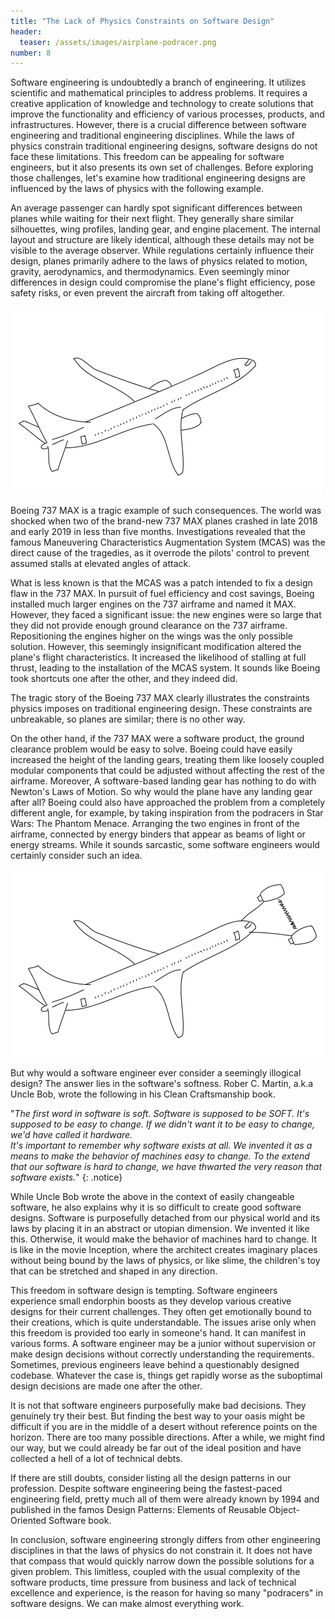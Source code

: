 ```yaml
---
title: "The Lack of Physics Constraints on Software Design"
header:
  teaser: /assets/images/airplane-podracer.png
number: 8
---
```

Software engineering is undoubtedly a branch of engineering. It utilizes scientific and mathematical principles to address problems. It requires a creative application of knowledge and technology to create solutions that improve the functionality and efficiency of various processes, products, and infrastructures. However, there is a crucial difference between software engineering and traditional engineering disciplines. While the laws of physics constrain traditional engineering designs, software designs do not face these limitations. This freedom can be appealing for software engineers, but it also presents its own set of challenges. Before exploring those challenges, let's examine how traditional engineering designs are influenced by the laws of physics with the following example.

An average passenger can hardly spot significant differences between planes while waiting for their next flight. They generally share similar silhouettes, wing profiles, landing gear, and engine placement. The internal layout and structure are likely identical, although these details may not be visible to the average observer. While regulations certainly influence their design, planes primarily adhere to the laws of physics related to motion, gravity, aerodynamics, and thermodynamics. Even seemingly minor differences in design could compromise the plane's flight efficiency, pose safety risks, or even prevent the aircraft from taking off altogether.

![](/assets/images/airplane.png)

Boeing 737 MAX is a tragic example of such consequences. The world was shocked when two of the brand-new 737 MAX planes crashed in late 2018 and early 2019 in less than five months. Investigations revealed that the famous Maneuvering Characteristics Augmentation System (MCAS) was the direct cause of the tragedies, as it overrode the pilots' control to prevent assumed stalls at elevated angles of attack.

What is less known is that the MCAS was a patch intended to fix a design flaw in the 737 MAX. In pursuit of fuel efficiency and cost savings, Boeing installed much larger engines on the 737 airframe and named it MAX. However, they faced a significant issue: the new engines were so large that they did not provide enough ground clearance on the 737 airframe. Repositioning the engines higher on the wings was the only possible solution. However, this seemingly insignificant modification altered the plane's flight characteristics. It increased the likelihood of stalling at full thrust, leading to the installation of the MCAS system. It sounds like Boeing took shortcuts one after the other, and they indeed did.

The tragic story of the Boeing 737 MAX clearly illustrates the constraints physics imposes on traditional engineering design. These constraints are unbreakable, so planes are similar; there is no other way.

On the other hand, if the 737 MAX were a software product, the ground clearance problem would be easy to solve. Boeing could have easily increased the height of the landing gears, treating them like loosely coupled modular components that could be adjusted without affecting the rest of the airframe. Moreover, A software-based landing gear has nothing to do with Newton's Laws of Motion. So why would the plane have any landing gear after all? Boeing could also have approached the problem from a completely different angle, for example, by taking inspiration from the podracers in Star Wars: The Phantom Menace. Arranging the two engines in front of the airframe, connected by energy binders that appear as beams of light or energy streams. While it sounds sarcastic, some software engineers would certainly consider such an idea.


![](/assets/images/airplane-podracer.png)

But why would a software engineer ever consider a seemingly illogical design? The answer lies in the software's softness. Rober C. Martin, a.k.a Uncle Bob, wrote the following in his Clean Craftsmanship book.

"_The first word in software is soft. Software is supposed to be SOFT. It's supposed to be easy to change. If we didn't want it to be easy to change, we'd have called it hardware.<br/>
It's important to remember why software exists at all. We invented it as a means to make the behavior of machines easy to change. To the extend that our software is hard to change, we have thwarted the very reason that software exists._"
{: .notice}

While Uncle Bob wrote the above in the context of easily changeable software, he also explains why it is so difficult to create good software designs. Software is purposefully detached from our physical world and its laws by placing it in an abstract or utopian dimension. We invented it like this. Otherwise, it would make the behavior of machines hard to change. It is like in the movie Inception, where the architect creates imaginary places without being bound by the laws of physics, or like slime, the children's toy that can be stretched and shaped in any direction.

This freedom in software design is tempting. Software engineers experience small endorphin boosts as they develop various creative designs for their current challenges. They often get emotionally bound to their creations, which is quite understandable. The issues arise only when this freedom is provided too early in someone's hand. It can manifest in various forms. A software engineer may be a junior without supervision or make design decisions without correctly understanding the requirements. Sometimes, previous engineers leave behind a questionably designed codebase. Whatever the case is, things get rapidly worse as the suboptimal design decisions are made one after the other.

It is not that software engineers purposefully make bad decisions. They genuinely try their best. But finding the best way to your oasis might be difficult if you are in the middle of a desert without reference points on the horizon. There are too many possible directions. After a while, we might find our way, but we could already be far out of the ideal position and have collected a hell of a lot of technical debts.

If there are still doubts, consider listing all the design patterns in our profession. Despite software engineering being the fastest-paced engineering field, pretty much all of them were already known by 1994 and published in the famos Design Patterns: Elements of Reusable Object-Oriented Software book.

In conclusion, software engineering strongly differs from other engineering disciplines in that the laws of physics do not constrain it. It does not have that compass that would quickly narrow down the possible solutions for a given problem. This limitless, coupled with the usual complexity of the software products, time pressure from business and lack of technical excellence and experience, is the reason for having so many "podracers" in software designs. We can make almost everything work.
